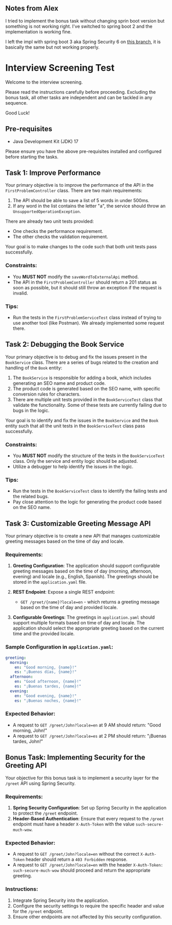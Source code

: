 
## Notes from Alex

I tried to implement the bonus task without changing sprin boot version but something is not working right. I've switched to spring boot 2 and the implementation is working fine. 

I left the impl with spring boot 3 aka Spring Security 6 on [this branch](https://github.com/alexdragnea/HomeAssignment/tree/BonusTask_Try_to_impl_spring_security_with_boot3), it is basically the same but not working properly.
# Interview Screening Test

Welcome to the interview screening. 

Please read the instructions carefully before proceeding.
Excluding the bonus task, all other tasks are independent and can be tackled in any sequence.

Good Luck!

## Pre-requisites

- Java Development Kit (JDK) 17

Please ensure you have the above pre-requisites installed and configured before starting the tasks.

## Task 1: Improve Performance

Your primary objective is to improve the performance of the API in the `FirstProblemController` class. There are two main requirements:

1. The API should be able to save a list of 5 words in under 500ms.
2. If any word in the list contains the letter "a", the service should throw an `UnsupportedOperationException`.

There are already two unit tests provided:

- One checks the performance requirement.
- The other checks the validation requirement.

Your goal is to make changes to the code such that both unit tests pass successfully.

### Constraints:

- You **MUST NOT** modify the `saveWordToExternalApi` method.
- The API in the `FirstProblemController` should return a 201 status as soon as possible, but it should still throw an exception if the request is invalid.

### Tips:

- Run the tests in the `FirstProblemServiceTest` class instead of trying to use another tool (like Postman). We already implemented some request there.



## Task 2: Debugging the Book Service

Your primary objective is to debug and fix the issues present in the `BookService` class. There are a series of bugs related to the creation and handling of the `Book` entity:

1. The `BookService` is responsible for adding a book, which includes generating an SEO name and product code.
2. The product code is generated based on the SEO name, with specific conversion rules for characters.
3. There are multiple unit tests provided in the `BookServiceTest` class that validate the functionality. Some of these tests are currently failing due to bugs in the logic.

Your goal is to identify and fix the issues in the `BookService` and the `Book` entity such that all the unit tests in the `BookServiceTest` class pass successfully.

### Constraints:
- You **MUST NOT** modify the structure of the tests in the `BookServiceTest` class. Only the service and entity logic should be adjusted.
- Utilize a debugger to help identify the issues in the logic.

### Tips:
- Run the tests in the `BookServiceTest` class to identify the failing tests and the related bugs.
- Pay close attention to the logic for generating the product code based on the SEO name.


## Task 3: Customizable Greeting Message API

Your primary objective is to create a new API that manages customizable greeting messages based on the time of day and locale.

### Requirements:

1. **Greeting Configuration**: The application should support configurable greeting messages based on the time of day (morning, afternoon, evening) and locale (e.g., English, Spanish). The greetings should be stored in the `application.yaml` file.

2. **REST Endpoint**: Expose a single REST endpoint:
    - `GET /greet/{name}?locale=en` - which returns a greeting message based on the time of day and provided locale.

3. **Configurable Greetings**: The greetings in `application.yaml` should support multiple formats based on time of day and locale. The application should select the appropriate greeting based on the current time and the provided locale.

### Sample Configuration in `application.yaml`:

```yaml
greeting:
  morning:
    en: "Good morning, {name}!"
    es: "¡Buenos días, {name}!"
  afternoon:
    en: "Good afternoon, {name}!"
    es: "¡Buenas tardes, {name}!"
  evening:
    en: "Good evening, {name}!"
    es: "¡Buenas noches, {name}!"
```

### Expected Behavior:

- A request to `GET /greet/John?locale=en` at 9 AM should return: "Good morning, John!"
- A request to `GET /greet/John?locale=es` at 2 PM should return: "¡Buenas tardes, John!"


## Bonus Task: Implementing Security for the Greeting API

Your objective for this bonus task is to implement a security layer for the `/greet` API using Spring Security.

### Requirements:

1. **Spring Security Configuration**: Set up Spring Security in the application to protect the `/greet` endpoint.
2. **Header-Based Authentication**: Ensure that every request to the `/greet` endpoint must have a header `X-Auth-Token` with the value `such-secure-much-wow`.

### Expected Behavior:

- A request to `GET /greet/John?locale=en` without the correct `X-Auth-Token` header should return a `403 Forbidden` response.
- A request to `GET /greet/John?locale=en` with the header `X-Auth-Token: such-secure-much-wow` should proceed and return the appropriate greeting.

### Instructions:

1. Integrate Spring Security into the application.
2. Configure the security settings to require the specific header and value for the `/greet` endpoint.
3. Ensure other endpoints are not affected by this security configuration.
